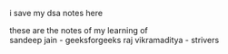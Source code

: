 i save my dsa notes here 

these are the notes of my learning of   
    sandeep jain - geeksforgeeks
    raj vikramaditya - strivers


